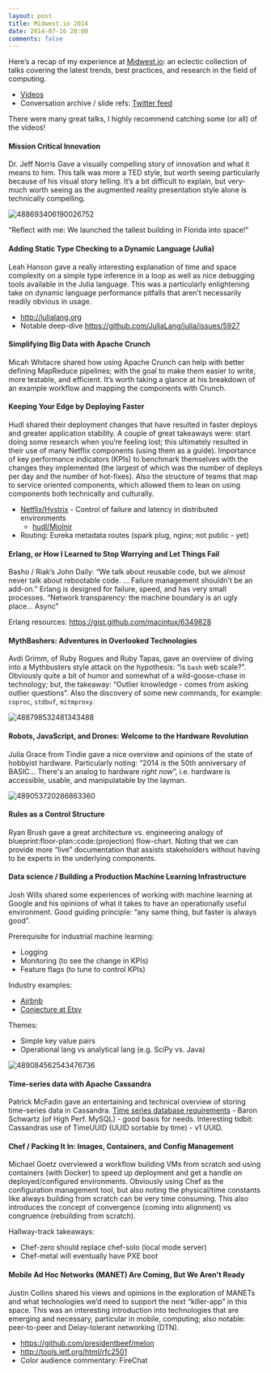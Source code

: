```yaml
---
layout: post
title: Midwest.io 2014
date: 2014-07-16 20:00
comments: false
---
```


Here’s a recap of my experience at [Midwest.io](http://www.midwest.io): an eclectic collection of talks covering the latest trends, best practices, and research in the field of computing.

*  [Videos](https://www.youtube.com/user/midwestio)
*  Conversation archive / slide refs: [Twitter feed](https://twitter.com/search?f=realtime&q=midwestio)

There were many great talks, I highly recommend catching some (or all) of the videos!


#### Mission Critical Innovation

Dr. Jeff Norris Gave a visually compelling story of innovation and what it means to him. This talk was more a TED style, but worth seeing particularly because of his visual story telling. It’s a bit difficult to explain, but very-much worth seeing as the augmented reality presentation style alone is technically compelling.

![488693406190026752](/images/2014-07-16-Midwest_io/BsgwD_JCMAAt-jA.jpg)

“Reflect with me: We launched the tallest building in Florida into space!”


#### Adding Static Type Checking to a Dynamic Language (Julia)

Leah Hanson gave a really interesting explanation of time and space complexity on a simple type inference in a loop as well as nice debugging tools available in the Julia language. This was a particularly enlightening take on dynamic language performance pitfalls that aren’t necessarily readily obvious in usage.

*  http://julialang.org
*  Notable deep-dive https://github.com/JuliaLang/julia/issues/5927


#### Simplifying Big Data with Apache Crunch

Micah Whitacre shared how using Apache Crunch can help with better defining MapReduce pipelines; with the goal to make them easier to write, more testable, and efficient. It’s worth taking a glance at his breakdown of an example workflow and mapping the components with Crunch.


#### Keeping Your Edge by Deploying Faster

Hudl shared their deployment changes that have resulted in faster deploys and greater application stability. A couple of great takeaways were: start doing some research when you’re feeling lost; this ultimately resulted in their use of many Netflix components (using them as a guide). Importance of key performance indicators (KPIs) to benchmark themselves with the changes they implemented (the largest of which was the number of deploys per day and the number of hot-fixes). Also the structure of teams that map to service oriented components, which allowed them to lean on using components both technically and culturally.

*  [Netflix/Hystrix](https://github.com/Netflix/Hystrix) - Control of failure and latency in distributed environments
   *  [hudl/Mjolnir](https://github.com/hudl/Mjolnir)
*  Routing: Eureka metadata routes (spark plug, nginx; not public - yet)


#### Erlang, or How I Learned to Stop Worrying and Let Things Fail

Basho / Riak’s John Daily: “We talk about reusable code, but we almost never talk about rebootable code. ... Failure management shouldn't be an add-on.” Erlang is designed for failure, speed, and has very small processes. “Network transparency: the machine boundary is an ugly place… Async”

Erlang resources: https://gist.github.com/macintux/6349828


#### MythBashers: Adventures in Overlooked Technologies

Avdi Grimm, of Ruby Rogues and Ruby Tapas, gave an overview of diving into a Mythbusters style attack on the hypothesis: “is `bash` web scale?”. Obviously quite a bit of humor and somewhat of a wild-goose-chase in technology; but, the takeaway: “Outlier knowledge - comes from asking outlier questions”. Also the discovery of some new commands, for example: `coproc`, `stdbuf`, `mitmproxy`.

![488798532481343488](/images/2014-07-16-Midwest_io/BsiPrLpIMAAXJ7a.jpg)


#### Robots, JavaScript, and Drones: Welcome to the Hardware Revolution

Julia Grace from Tindie gave a nice overview and opinions of the state of hobbyist hardware. Particularly noting: “2014 is the 50th anniversary of BASIC... There's an analog to hardware *right now*”, i.e. hardware is accessible, usable, and manipulatable by the layman.

![489053720286863360](/images/2014-07-16-Midwest_io/Bsl3xEIIcAAdgkK.jpg)


#### Rules as a Control Structure

Ryan Brush gave a great architecture vs. engineering analogy of blueprint:floor-plan::code:(projection) flow-chart. Noting that we can provide more “live” documentation that assists stakeholders without having to be experts in the underlying components.


#### Data science / Building a Production Machine Learning Infrastructure

Josh Wills shared some experiences of working with machine learning at Google and his opinions of what it takes to have an operationally useful environment. Good guiding principle: “any same thing, but faster is always good”.

Prerequisite for industrial machine learning:

*  Logging
*  Monitoring (to see the change in KPIs)
*  Feature flags (to tune to control KPIs)


Industry examples:

*  [Airbnb](http://nerds.airbnb.com/architecting-machine-learning-system-risk)
*  [Conjecture at Etsy](http://codeascraft.com/2014/06/18/conjecture-scalable-machine-learning-in-hadoop-with-scalding)

Themes:

*  Simple key value pairs
*  Operational lang vs analytical lang (e.g. SciPy vs. Java)

![489084562543476736](/images/2014-07-16-Midwest_io/BsmT0QvCcAMemUX.jpg)


#### Time-series data with Apache Cassandra

Patrick McFadin gave an entertaining and technical overview of storing time-series data in Cassandra. [Time series database requirements](http://www.xaprb.com/blog/2014/06/08/time-series-database-requirements) - Baron Schwartz (of High Perf. MySQL) - good basis for needs. Interesting tidbit: Cassandras use of TimeUUID (UUID sortable by time) - v1 UUID.


#### Chef / Packing It In: Images, Containers, and Config Management

Michael Goetz overviewed a workflow building VMs from scratch and using containers (with Docker) to speed up deployment and get a handle on deployed/configured environments. Obviously using Chef as the configuration management tool, but also noting the physical/time constants like always building from scratch can be very time consuming. This also introduces the concept of convergence (coming into alignment) vs congruence (rebuilding from scratch).

Hallway-track takeaways:

*  Chef-zero should replace chef-solo (local mode server)
*  Chef-metal will eventually have PXE boot


#### Mobile Ad Hoc Networks (MANET) Are Coming, But We Aren't Ready

Justin Collins shared his views and opinions in the exploration of MANETs and what technologies we’d need to support the next “killer-app” in this space. This was an interesting introduction into technologies that are emerging and necessary, particular in mobile, computing; also notable: peer-to-peer and Delay-tolerant networking (DTN).

*  https://github.com/presidentbeef/melon
*  http://tools.ietf.org/html/rfc2501
*  Color audience commentary: FireChat
